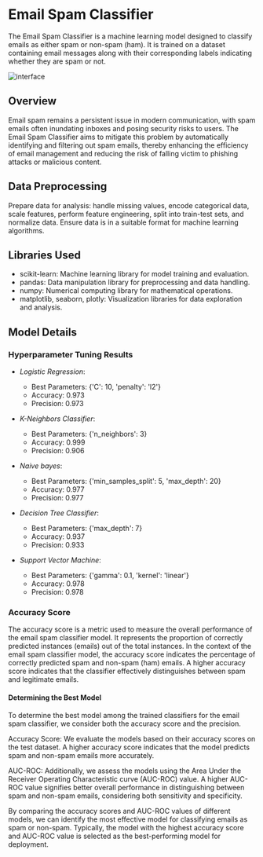 # Email Spam Classifier 
The Email Spam Classifier is a machine learning model designed to classify emails as either spam or non-spam (ham). It is trained on a dataset containing email messages along with their corresponding labels indicating whether they are spam or not. 


![interface](https://github.com/codewithpiyushh/ML-Crate/assets/154052068/5260f688-fae9-4bfc-8263-20e06c50e56c)

## Overview

Email spam remains a persistent issue in modern communication, with spam emails often inundating inboxes and posing security risks to users. The Email Spam Classifier aims to mitigate this problem by automatically identifying and filtering out spam emails, thereby enhancing the efficiency of email management and reducing the risk of falling victim to phishing attacks or malicious content.


## Data Preprocessing

Prepare data for analysis: handle missing values, encode categorical data, scale features, perform feature engineering, split into train-test sets, and normalize data. Ensure data is in a suitable format for machine learning algorithms.

## Libraries Used

- scikit-learn: Machine learning library for model training and evaluation.
- pandas: Data manipulation library for preprocessing and data handling.
- numpy: Numerical computing library for mathematical operations.
- matplotlib, seaborn, plotly: Visualization libraries for data exploration and analysis.


## Model Details
### Hyperparameter Tuning Results

- *Logistic Regression*:
  - Best Parameters: {'C': 10, 'penalty': 'l2'}
  - Accuracy: 0.973
  - Precision: 0.973

- *K-Neighbors Classifier*:
  - Best Parameters: {'n_neighbors': 3}
  - Accuracy: 0.999
  - Precision: 0.906

- *Naive bayes*:
  - Best Parameters: {'min_samples_split': 5, 'max_depth': 20}
  - Accuracy: 0.977
  - Precision: 0.977

- *Decision Tree Classifier*:
  - Best Parameters: {'max_depth': 7}
  - Accuracy: 0.937
  - Precision: 0.933

- *Support Vector Machine*:
  - Best Parameters: {'gamma': 0.1, 'kernel': 'linear'}  
  - Accuracy: 0.978
  - Precision: 0.978

### Accuracy Score

The accuracy score is a metric used to measure the overall performance of the email spam classifier model. It represents the proportion of correctly predicted instances (emails) out of the total instances. In the context of the email spam classifier model, the accuracy score indicates the percentage of correctly predicted spam and non-spam (ham) emails. A higher accuracy score indicates that the classifier effectively distinguishes between spam and legitimate emails.

#### Determining the Best Model
To determine the best model among the trained classifiers for the email spam classifier, we consider both the accuracy score and the precision.

Accuracy Score: We evaluate the models based on their accuracy scores on the test dataset. A higher accuracy score indicates that the model predicts spam and non-spam emails more accurately.

AUC-ROC: Additionally, we assess the models using the Area Under the Receiver Operating Characteristic curve (AUC-ROC) value. A higher AUC-ROC value signifies better overall performance in distinguishing between spam and non-spam emails, considering both sensitivity and specificity.

By comparing the accuracy scores and AUC-ROC values of different models, we can identify the most effective model for classifying emails as spam or non-spam. Typically, the model with the highest accuracy score and AUC-ROC value is selected as the best-performing model for deployment.
